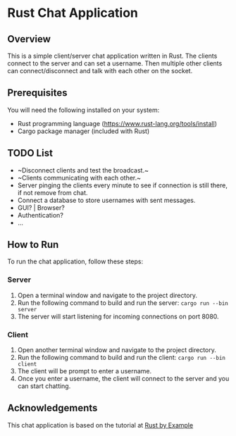 ﻿# Rust Chat Application

## Overview
This is a simple client/server chat application written in Rust. The clients connect to the server and can set a username. Then multiple other clients can connect/disconnect and talk with each other on the socket.

## Prerequisites
You will need the following installed on your system:
- Rust programming language (https://www.rust-lang.org/tools/install)
- Cargo package manager (included with Rust)

## TODO List
- ~Disconnect clients and test the broadcast.~
- ~Clients communicating with each other.~
- Server pinging the clients every minute to see if connection is still there, if not remove from chat.
- Connect a database to store usernames with sent messages.
- GUI? | Browser?
- Authentication? 
- ... 

## How to Run
To run the chat application, follow these steps:

### Server
1. Open a terminal window and navigate to the project directory.
2. Run the following command to build and run the server:
```cargo run --bin server```
3. The server will start listening for incoming connections on port 8080.

### Client
1. Open another terminal window and navigate to the project directory.
2. Run the following command to build and run the client:
```cargo run --bin client```
3. The client will be prompt to enter a username.
4. Once you enter a username, the client will connect to the server and you can start chatting.

## Acknowledgements
This chat application is based on the tutorial at [Rust by Example](https://doc.rust-lang.org/stable/rust-by-example/)
